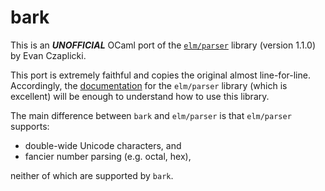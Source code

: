 # bark

This is an ***UNOFFICIAL*** OCaml port of the
[`elm/parser`](https://package.elm-lang.org/packages/elm/parser/1.1.0/) library
(version 1.1.0) by Evan Czaplicki.

This port is extremely faithful and copies the original almost line-for-line. Accordingly,
the [documentation](https://package.elm-lang.org/packages/elm/parser/1.1.0/) for
the `elm/parser` library (which is excellent) will be enough to understand how to
use this library.

The main difference between `bark` and `elm/parser` is that `elm/parser`
supports:

- double-wide Unicode characters, and
- fancier number parsing (e.g. octal, hex),

neither of which are supported by `bark`.

